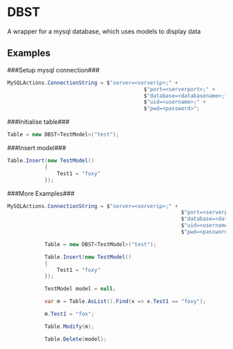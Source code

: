# DBST
A wrapper for a mysql database, which uses models to display data

## Examples ##

###Setup mysql connection###

```csharp
MySQLActions.ConnectionString = $"server=<serverip>;" +
                                            $"port=<serverport>;" +
                                            $"database=<databasename>;" +
                                            $"uid=<username>;" +
                                            $"pwd=<password>";
```

###Initialise table###

```csharp
Table = new DBST<TestModel>("test");
```

###Insert model###

```csharp
Table.Insert(new TestModel()
            {
                Test1 = "foxy"
            });
```

###More Examples###
```csharp
MySQLActions.ConnectionString = $"server=<serverip>;" +
                                                        $"port=<serverport>;" +
                                                        $"database=<databasename>;" +
                                                        $"uid=<username>;" +
                                                        $"pwd=<password>";

            Table = new DBST<TestModel>("test");

            Table.Insert(new TestModel()
            {
                Test1 = "foxy"
            });

            TestModel model = null;

            var m = Table.AsList().Find(x => x.Test1 == "foxy");

            m.Test1 = "fox";

            Table.Modify(m);

            Table.Delete(model);
```

